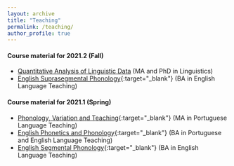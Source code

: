 ```yaml
---
layout: archive
title: "Teaching"
permalink: /teaching/
author_profile: true
---
```


#### Course material for 2021.2 (Fall)

- [Quantitative Analysis of Linguistic Data](https://ronaldolimajr.github.io/quant-data-analysis) (MA and PhD in Linguistics)
- [English Suprasegmental Phonology](http://ronaldolimajr.github.io/files/FonSupra-programa-2021.2.pdf){:target="_blank"} (BA in English Language Teaching)

#### Course material for 2021.1 (Spring)

- [Phonology, Variation and Teaching](http://ronaldolimajr.github.io/files/FonVarEns2021.1.pdf){:target="_blank"} (MA in Portuguese Language Teaching)
- [English Phonetics and Phonology](http://ronaldolimajr.github.io/files/FonéticaFonologia2021.1.pdf){:target="_blank"} (BA in Portuguese and English Language Teaching)
- [English Segmental Phonology](http://ronaldolimajr.github.io/files/FonologiaSegmental2021.1.pdf){:target="_blank"} (BA in English Language Teaching)

<!--

{% include base_path %}

{% for post in site.teaching reversed %}
  {% include archive-single.html %}
{% endfor %}

-->